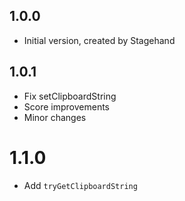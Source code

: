 ## 1.0.0

- Initial version, created by Stagehand

## 1.0.1

- Fix setClipboardString
- Score improvements
- Minor changes

# 1.1.0

- Add `tryGetClipboardString`

